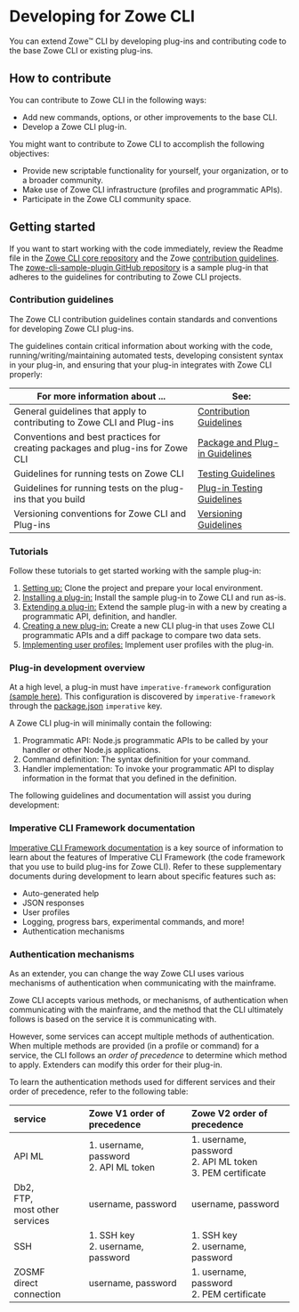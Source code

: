 # Developing for Zowe CLI

You can extend Zowe&trade; CLI by developing plug-ins and contributing code to the base Zowe CLI or existing plug-ins.

## How to contribute
You can contribute to Zowe CLI in the following ways:
- Add new commands, options, or other improvements to the base CLI.
- Develop a Zowe CLI plug-in.

You might want to contribute to Zowe CLI to accomplish the following objectives:
- Provide new scriptable functionality for yourself, your organization, or to a broader community.
- Make use of Zowe CLI infrastructure (profiles and programmatic APIs).
- Participate in the Zowe CLI community space.

## Getting started
If you want to start working with the code immediately, review the Readme file in the [Zowe CLI core repository](https://github.com/zowe/zowe-cli#zowe-cli--) and the Zowe [contribution guidelines](https://github.com/zowe/zowe-cli/blob/master/CONTRIBUTING.md#contribution-guidelines). The [zowe-cli-sample-plugin GitHub repository](https://github.com/zowe/zowe-cli-sample-plugin#zowe-cli-sample-plug-in) is a sample plug-in that adheres to the guidelines for contributing to Zowe CLI projects.

### Contribution guidelines
The Zowe CLI contribution guidelines contain standards and conventions for developing Zowe CLI plug-ins.

The guidelines contain critical information about working with the code, running/writing/maintaining automated tests, developing consistent syntax in your plug-in, and ensuring that your plug-in integrates with Zowe CLI properly:

| For more information about ... | See: |
| ------------------------------ | ----- |
| General guidelines that apply to contributing to Zowe CLI and Plug-ins | [Contribution Guidelines](https://github.com/zowe/zowe-cli/blob/master/CONTRIBUTING.md) |
| Conventions and best practices for creating packages and plug-ins for Zowe CLI | [Package and Plug-in Guidelines](https://github.com/zowe/zowe-cli/blob/master/docs/PackagesAndPluginGuidelines.md)|
| Guidelines for running tests on Zowe CLI | [Testing Guidelines](https://github.com/zowe/zowe-cli/blob/master/docs/TESTING.md) |
| Guidelines for running tests on the plug-ins that you build| [Plug-in Testing Guidelines](https://github.com/zowe/zowe-cli/blob/master/docs/PluginTESTINGGuidelines.md) |
Versioning conventions for Zowe CLI and Plug-ins| [Versioning Guidelines](https://github.com/zowe/zowe-cli/blob/master/docs/MaintainerVersioning.md) |


### Tutorials
Follow these tutorials to get started working with the sample plug-in:
1. [Setting up:](cli-setting-up.md) Clone the project and prepare your local environment.
2. [Installing a plug-in:](cli-installing-sample-plugin.md) Install the sample plug-in to Zowe CLI and run as-is.
3. [Extending a plug-in:](cli-extending-a-plugin.md) Extend the sample plug-in with a new by creating a programmatic API, definition, and handler.
4. [Creating a new plug-in:](cli-developing-a-plugin.md) Create a new CLI plug-in that uses Zowe CLI programmatic APIs and a diff package to compare two data sets.
5. [Implementing user profiles:](cli-implement-profiles.md) Implement user profiles with the plug-in.

### Plug-in development overview
At a high level, a plug-in must have `imperative-framework` configuration [(sample here)](https://github.com/zowe/zowe-cli-sample-plugin/blob/master/src/pluginDef.ts).  This configuration is discovered by  `imperative-framework` through the [package.json](https://github.com/zowe/zowe-cli-sample-plugin/blob/master/package.json) `imperative` key.

A Zowe CLI plug-in will minimally contain the following:
1. Programmatic API: Node.js programmatic APIs to be called by your handler or other Node.js applications.
2. Command definition: The syntax definition for your command.
3. Handler implementation: To invoke your programmatic API to display information in the format that you defined in the definition.

The following guidelines and documentation will assist you during development:

### Imperative CLI Framework documentation
[Imperative CLI Framework documentation](https://github.com/zowe/imperative/wiki) is a key source of information to learn about the features of Imperative CLI Framework (the code framework that you use to build plug-ins for Zowe CLI). Refer to these supplementary documents during development to learn about specific features such as:

- Auto-generated help
- JSON responses
- User profiles
- Logging, progress bars, experimental commands, and more!
- Authentication mechanisms

### Authentication mechanisms

As an extender, you can change the way Zowe CLI uses various mechanisms of authentication when communicating with the mainframe.

Zowe CLI accepts various methods, or mechanisms, of authentication when communicating with the mainframe, and the method that the CLI ultimately follows is based on the service it is communicating with.

However, some services can accept multiple methods of authentication. When multiple methods are provided (in a profile or command) for a service, the CLI follows an *order of precedence* to determine which method to apply. Extenders can modify this order for their plug-in.

To learn the authentication methods used for different services and their order of precedence, refer to the following table:

service | Zowe V1 order of precedence | Zowe V2 order of precedence
|:--- |:--- |:--- |
API ML | 1. username, password<br/> 2. API ML token | 1. username, password<br/> 2. API ML token<br/> 3. PEM certificate |
Db2, <br/> FTP,<br/> most other services | username, password | username, password
SSH | 1. SSH key<br/> 2. username, password | 1. SSH key<br/> 2. username, password
 ZOSMF<br/> direct connection | username, password | 1. username, password<br/> 2. PEM certificate
